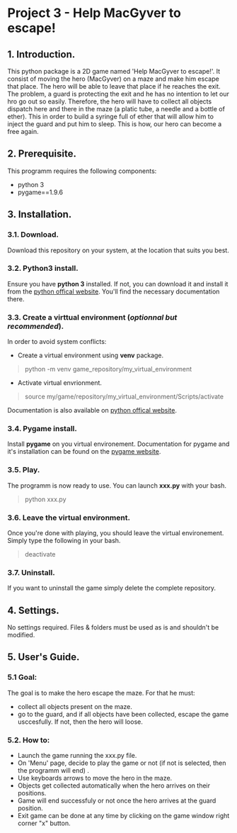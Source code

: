 # Project 3 - Help MacGyver to escape!

## 1. Introduction.
This python package is a 2D game named 'Help MacGyver to escape!'. It consist of moving the hero (MacGyver) on a maze and make him escape that place. The hero will be able to leave that place if he reaches the exit. The problem, a guard is protecting the exit and he has no intention to let our hro go out so easily. Therefore, the hero will have to collect all objects dispatch here and there in the maze (a platic tube, a needle and a bottle of ether). This in order to build a syringe full of ether that will allow him to inject the guard and put him to sleep. This is how, our hero can become a free again. 

## 2. Prerequisite.
This programm requires the following components:
* python 3
* pygame==1.9.6

## 3. Installation.
### 3.1. Download.
Download this repository on your system, at the location that suits you best.

### 3.2. Python3 install.
Ensure you have **python 3** installed. If not, you can download it and install it from the [python offical website](https://www.python.org/). You'll find the necessary documentation there.

### 3.3. Create a virttual environment (*optionnal but recommended*).
In order to avoid system conflicts:
* Create a virtual environment using **venv** package.
>python -m venv game_repository/my_virtual_environment
>
* Activate virtual envrionment.
>source my/game/repository/my_virtual_environment/Scripts/activate
>
Documentation is also available on [python offical website](https://www.python.org/).

### 3.4. Pygame install.
Install **pygame** on you virtual environement. Documentation for pygame and it's installation can be found on the [pygame website](https://www.pygame.org/news).

### 3.5. Play.
The programm is now ready to use. You can launch **xxx.py** with your bash.
> python xxx.py
>

### 3.6. Leave the virtual environment.
Once you're done with playing, you should leave the virtual environement. Simply type the following in your bash.
> deactivate
>

### 3.7. Uninstall.
If you want to uninstall the game simply delete the complete repository.

## 4. Settings.
No settings required. Files & folders must be used as is and shouldn't be modified.

## 5. User's Guide.

### 5.1 Goal:
The goal is to make the hero escape the maze. For that he must:
* collect all objects present on the maze.
* go to the guard, and if all objects have been collected, escape the game usccesfully. If not, then the hero will loose.

### 5.2. How to:
* Launch the game running the xxx.py file.
* On 'Menu' page, decide to play the game or not (if not is selected, then the programm will end) .
* Use keyboards arrows to move the hero in the maze.
* Objects get collected automatically when the hero arrives on their positions.
* Game will end successfuly or not once the hero arrives at the guard position.
* Exit game can be done at any time by clicking on the game window right corner "x" button.
